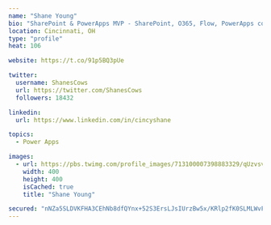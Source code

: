 ```yaml
---
name: "Shane Young"
bio: "SharePoint & PowerApps MVP - SharePoint, O365, Flow, PowerApps consulting? @PowerApps911 | Pure Snark? You found it."
location: Cincinnati, OH
type: "profile"
heat: 106

website: https://t.co/91p5BQ3pUe

twitter:
  username: ShanesCows
  url: https://twitter.com/ShanesCows
  followers: 18432

linkedin:
  url: https://www.linkedin.com/in/cincyshane

topics:
  - Power Apps

images:
  - url: https://pbs.twimg.com/profile_images/713100007398883329/qUzvsvQ3_400x400.jpg
    width: 400
    height: 400
    isCached: true
    title: "Shane Young"

secured: "nNZa5SLDVKFHA3CEhNb8dfQYnx+52S3ErsLJsIUrzBw5x/KRlp2fK0SLMLWvF2QOZCJMuGx3Fq7sJ+VFT1jNvEKRfCh6Lk+j3Ju4NhVESQ1DQ9JQE+c5MeAaWbrU98DaktvnebSur8guqcJJ8c5DECKAWuHnJmVALlyBo9FRB7N5Nj8u33HRBkgTljdcyIH9CDQK2TI+u2zZNDB0kz/BtNfFOt5Ud+5NBFlkhjK9vyDCEiI2Jbp7Nrbgf7CwchseATNvle1iLS0ahdnvHncFc2GmAmecWVFy/A4Jrdev74PaPcEJkDxG3LrSqu/QgLvQld1QURQSzNSvCMuJWxb6h42Vquj6OC27fuZGpJ/dCEkcj4YvQ6VQ80mQe+XzMBDNpDaH4Vlct7SfeR/JprGbFUqXSHB0mt/GPT06ViqUBVM=;DXy4sdOoRTbjK12b7Kn3Sg=="
---
```


